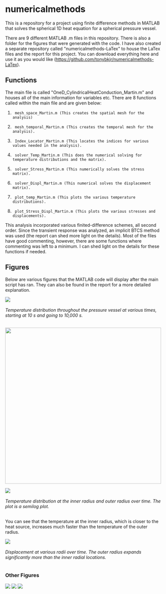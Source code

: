 # numericalmethods
This is a repository for a project using finite difference methods in MATLAB that solves the spherical 1D heat equation for a spherical pressure vessel. 

There are 9 different MATLAB .m files in this repository. There is also a folder for the figures that were generated with the code. I have also created
a separate repository called "numericalmethods-LaTex" to house the LaTex files and the report for this project. You can download everything here and use it as you would like (https://github.com/tonybkjr/numericalmethods-LaTex). 

## Functions

The main file is called "OneD_CylindricalHeatConduction_Martin.m" and houses all of the main information for variables etc. There are 8 functions called within the 
main file and are given below:

1.		mesh_space_Martin.m	(This creates the spatial mesh for the analysis)
2.		mesh_temporal_Martin.m (This creates the temporal mesh for the analysis). 
3.		Index_Locator_Martin.m (This locates the indices for various values needed in the analysis).
4.		solver_Temp_Martin.m (This does the numerical solving for temperature distributions and the matrix).
5. 		solver_Stress_Martin.m (This numerically solves the stress matrix).
6.		solver_Displ_Martin.m (This numerical solves the displacement matrix).
7.		plot_temp_Martin.m (This plots the various temperature distributions).
8.		plot_Stress_Displ_Martin.m (This plots the various stresses and displacements).

This analysis incorporated various finited-difference schemes, all second order. Since the transient response was analyzed, an implicit BTCS method was used (the report can shed more light on the details). 
Most of the files have good commenting, however, there are some functions where commenting was left to a minimum. I can shed light on the details for these functions if needed. 

## Figures

Below are various figures that the MATLAB code will display after the main script has ran. They can also be found in the report for a more detailed explanation. 

![](https://github.com/tonybkjr/numericalmethods/blob/main/Images/TempDistribution.jpg)<br> </br>
*Temperature distribution throughout the pressure vessel at various times, starting at 10 s and going to 10,000 s.* <br> </br>

<img src="https://github.com/tonybkjr/numericalmethods/blob/main/Images/TempDistribution.jpg" width="500">

![](https://github.com/tonybkjr/numericalmethods/blob/main/Images/TempDistribution_Time.png)<br> </br>
*Temperature distribution at the inner radius and outer radius over time. The plot is a semilog plot.* <br> </br>

You can see that the temperature at the inner radius, which is closer to the heat source, increases much faster than the temperature of the outer radius. 

![](https://github.com/tonybkjr/numericalmethods/blob/main/Images/Displacement_Time.png)<br> </br>
*Displacement at various radii over time. The outer radius expands significantly more than the inner radial locations.* <br> </br>

### Other Figures
![](https://github.com/tonybkjr/numericalmethods/blob/main/Images/2D_TempDistribution.png)
![](https://github.com/tonybkjr/numericalmethods/blob/main/Images/2D_RadialStress.png)
![](https://github.com/tonybkjr/numericalmethods/blob/main/Images/2D_HoopStress.png)